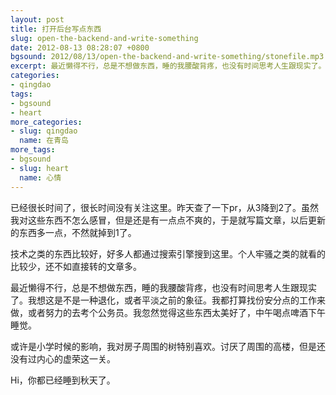 ```yaml
---
layout: post
title: 打开后台写点东西
slug: open-the-backend-and-write-something
date: 2012-08-13 08:28:07 +0800
bgsound: 2012/08/13/open-the-backend-and-write-something/stonefile.mp3
excerpt: 最近懒得不行，总是不想做东西，睡的我腰酸背疼，也没有时间思考人生跟现实了。我想这是不是一种退化，或者平淡之前的象征。我都打算找份安分点的工作来做，或者努力的去考个公务员。我忽然觉得这些东西太美好了，中午喝点啤酒下午睡觉。
categories:
- qingdao
tags:
- bgsound
- heart
more_categories:
- slug: qingdao
  name: 在青岛
more_tags:
- bgsound
- slug: heart
  name: 心情
---
```


已经很长时间了，很长时间没有关注这里。昨天查了一下pr，从3降到2了。虽然我对这些东西不怎么感冒，但是还是有一点点不爽的，于是就写篇文章，以后更新的东西多一点，不然就掉到1了。

技术之类的东西比较好，好多人都通过搜索引擎搜到这里。个人牢骚之类的就看的比较少，还不如直接转的文章多。

最近懒得不行，总是不想做东西，睡的我腰酸背疼，也没有时间思考人生跟现实了。我想这是不是一种退化，或者平淡之前的象征。我都打算找份安分点的工作来做，或者努力的去考个公务员。我忽然觉得这些东西太美好了，中午喝点啤酒下午睡觉。

或许是小学时候的影响，我对房子周围的树特别喜欢。讨厌了周围的高楼，但是还没有过内心的虚荣这一关。

Hi，你都已经睡到秋天了。
